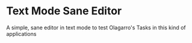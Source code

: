 # Text Mode Sane Editor

A simple, sane editor in text mode to test Olagarro's Tasks in this kind of applications

